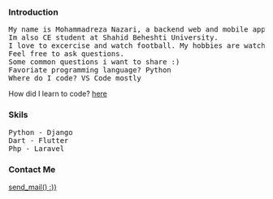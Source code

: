 ### Introduction

<pre>
My name is Mohammadreza Nazari, a backend web and mobile app developer.
Im also CE student at Shahid Beheshti University.
I love to excercise and watch football. My hobbies are watching movies and reading books, which I think are so usefull specially in quarantine.
Feel free to ask questions.
Some common questions i want to share :)
Favoriate programming language? Python
Where do I code? VS Code mostly
</pre> 
How did I learn to code? [here](https://www.google.com/) 

### Skils
<pre>
Python - Django 
Dart - Flutter
Php - Laravel 
</pre>
### Contact Me

[send_mail()  :))](mailto:nazarimohammadreza0852@gmail.com)
